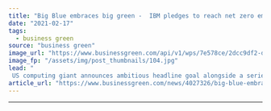 ```yaml
---
title: "Big Blue embraces big green -  IBM pledges to reach net zero emissions by 2030"
date: "2021-02-17"
tags: 
  - business green
source: "business green"
image_url: "https://www.businessgreen.com/api/v1/wps/7e578ce/2dcc9df2-d8c8-43b0-b382-93de2568ae63/3/ibm-building-185x114.jpg"
image_fp: "/assets/img/post_thumbnails/104.jpg"
lead: "
 US computing giant announces ambitious headline goal alongside a series of interim environmental targets for 2025 ..."
article_url: "https://www.businessgreen.com/news/4027326/big-blue-embraces-big-green-ibm-pledges-reach-net-zero-emissions-2030"
---
```


---
